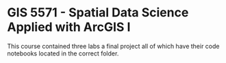# GIS 5571 - Spatial Data Science Applied with ArcGIS I
This course contained three labs a final project all of which have their code notebooks located in the correct folder. 
